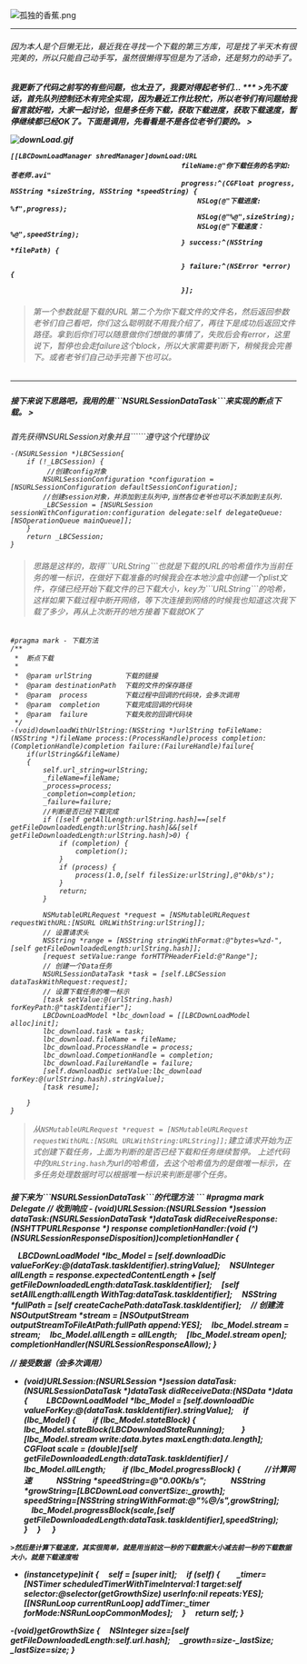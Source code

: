 ![孤独的香蕉.png](http://upload-images.jianshu.io/upload_images/2055592-2195e3e75cdebe08.png?imageMogr2/auto-orient/strip%7CimageView2/2/w/1240)
***
<h6>因为本人是个巨懒无比，最近我在寻找一个下载的第三方库，可是找了半天木有很完美的，所以只能自己动手写，虽然很懒得写但是为了活命，还是努力的动手了。</h6>

<h5>我更新了代码之前写的有些问题，也太丑了，我要对得起老爷们...
***
>先不废话，首先队列控制还木有完全实现，因为最近工作比较忙，所以老爷们有问题给我留言就好啦，大家一起讨论，但是多任务下载，获取下载进度，获取下载速度，暂停继续都已经OK了。下面是调用，先看看是不是各位老爷们要的。
>



![downLoad.gif](http://upload-images.jianshu.io/upload_images/2055592-ae662c29910e1ea0.gif?imageMogr2/auto-orient/strip)
```
[[LBCDownLoadManager shredManager]downLoad:URL
                                          fileName:@"你下载任务的名字如:苍老师.avi"
                                          progress:^(CGFloat progress, NSString *sizeString, NSString *speedString) {
                                              NSLog(@"下载进度: %f",progress);
                                              NSLog(@"%@",sizeString);
                                              NSLog(@"下载速度： %@",speedString);
                                          } success:^(NSString *filePath) {
                                              
                                          } failure:^(NSError *error) {
                                              
                                          }];
```

><h6>第一个参数就是下载的URL 第二个为你下载文件的文件名，然后返回参数老爷们自己看吧，你们这么聪明就不用我介绍了，再往下是成功后返回文件路径。拿到后你们可以随意做你们想做的事情了，失败后会有error，这里说下，暂停也会走failure这个block，所以大家需要判断下，稍候我会完善下。或者老爷们自己动手完善下也可以。

***
<h5>接下来说下思路吧，我用的是```NSURLSessionDataTask```来实现的断点下载。
><h6>首先获得NSURLSession对象并且```<NSURLSessionTaskDelegate>```遵守这个代理协议

``` 
-(NSURLSession *)LBCSession{
    if (!_LBCSession) {
         //创建config对象
        NSURLSessionConfiguration *configuration = [NSURLSessionConfiguration defaultSessionConfiguration];
        //创建session对象，并添加到主队列中,当然各位老爷也可以不添加到主队列.
        _LBCSession = [NSURLSession sessionWithConfiguration:configuration delegate:self delegateQueue:[NSOperationQueue mainQueue]];
    }
    return _LBCSession;
}
```

><h6>思路是这样的，取得```URLString```也就是下载的URL的哈希值作为当前任务的唯一标识，在做好下载准备的时候我会在本地沙盒中创建一个plist文件，存储已经开始下载文件的已下载大小，key为```URLString```的哈希，这样如果下载过程中断开网络，等下次连接到网络的时候我也知道这次我下载了多少，再从上次断开的地方接着下载就OK了


```
#pragma mark - 下载方法
/**
 *  断点下载
 *
 *  @param urlString        下载的链接
 *  @param destinationPath  下载的文件的保存路径
 *  @param  process         下载过程中回调的代码块，会多次调用
 *  @param  completion      下载完成回调的代码块
 *  @param  failure         下载失败的回调代码块
 */
-(void)downloadWithUrlString:(NSString *)urlString toFileName:(NSString *)fileName process:(ProcessHandle)process completion:(CompletionHandle)completion failure:(FailureHandle)failure{
    if(urlString&&fileName)
    {
        self.url_string=urlString;
        _fileName=fileName;
        _process=process;
        _completion=completion;
        _failure=failure;
        //判断是否已经下载完成
        if ([self getAllLength:urlString.hash]==[self getFileDownloadedLength:urlString.hash]&&[self getFileDownloadedLength:urlString.hash]>0) {
            if (completion) {
                completion();
            }
            if (process) {
                process(1.0,[self filesSize:urlString],@"0kb/s");
            }
            return;
        }
        
        NSMutableURLRequest *request = [NSMutableURLRequest requestWithURL:[NSURL URLWithString:urlString]];
        // 设置请求头
        NSString *range = [NSString stringWithFormat:@"bytes=%zd-", [self getFileDownloadedLength:urlString.hash]];
        [request setValue:range forHTTPHeaderField:@"Range"];
        // 创建一个Data任务
        NSURLSessionDataTask *task = [self.LBCSession dataTaskWithRequest:request];
        // 设置下载任务的唯一标示
        [task setValue:@(urlString.hash) forKeyPath:@"taskIdentifier"];
        LBCDownLoadModel *lbc_download = [[LBCDownLoadModel alloc]init];
        lbc_download.task = task;
        lbc_download.fileName = fileName;
        lbc_download.ProcessHandle = process;
        lbc_download.CompetionHandle = completion;
        lbc_download.FailureHandle = failure;
        [self.downloadDic setValue:lbc_download forKey:@(urlString.hash).stringValue];
        [task resume];
        
    }
}
```
>从```NSMutableURLRequest *request = [NSMutableURLRequest requestWithURL:[NSURL URLWithString:URLString]];```建立请求开始为正式创建下载任务，上面为判断的是否已经下载和任务继续暂停。
上述代码中的```URLString.hash```为url的哈希值，去这个哈希值为的是做唯一标示，在多任务处理数据时可以根据唯一标识来判断是哪个任务。

<h5>接下来为```NSURLSessionDataTask```的代理方法
```
#pragma mark Delegate
// 收到响应
- (void)URLSession:(NSURLSession *)session dataTask:(NSURLSessionDataTask *)dataTask didReceiveResponse:(NSHTTPURLResponse *)
response completionHandler:(void (^)(NSURLSessionResponseDisposition))completionHandler {

    LBCDownLoadModel *lbc_Model = [self.downloadDic valueForKey:@(dataTask.taskIdentifier).stringValue];
    NSUInteger allLength = response.expectedContentLength + [self getFileDownloadedLength:dataTask.taskIdentifier];
    [self setAllLength:allLength WithTag:dataTask.taskIdentifier];
    NSString *fullPath = [self createCachePath:dataTask.taskIdentifier];
    // 创建流
    NSOutputStream *stream = [NSOutputStream outputStreamToFileAtPath:fullPath append:YES];
    lbc_Model.stream = stream;
    lbc_Model.allLength = allLength;
    [lbc_Model.stream open];
    completionHandler(NSURLSessionResponseAllow);
}

// 接受数据（会多次调用）
- (void)URLSession:(NSURLSession *)session dataTask:(NSURLSessionDataTask *)dataTask didReceiveData:(NSData *)data {
    
    LBCDownLoadModel *lbc_Model = [self.downloadDic valueForKey:@(dataTask.taskIdentifier).stringValue];
    if (lbc_Model) {
        if (lbc_Model.stateBlock) {
            lbc_Model.stateBlock(LBCDownloadStateRunning);
        }
        [lbc_Model.stream write:data.bytes maxLength:data.length];
        CGFloat scale = (double)[self getFileDownloadedLength:dataTask.taskIdentifier] / lbc_Model.allLength;
        if (lbc_Model.progressBlock) {
            //计算网速
            NSString *speedString=@"0.00Kb/s";
            NSString *growString=[LBCDownLoad convertSize:_growth];
            speedString=[NSString stringWithFormat:@"%@/s",growString];
            lbc_Model.progressBlock(scale,[self getFileDownloadedLength:dataTask.taskIdentifier],speedString);
        }
    }
    
}
```
>然后是计算下载速度，其实很简单，就是用当前这一秒的下载数据大小减去前一秒的下载数据大小，就是下载速度啦

```
- (instancetype)init
{
    self = [super init];
    if (self) {
        _timer=[NSTimer scheduledTimerWithTimeInterval:1 target:self selector:@selector(getGrowthSize) userInfo:nil repeats:YES];
        [[NSRunLoop currentRunLoop] addTimer:_timer forMode:NSRunLoopCommonModes];
    }
    return self;
}

-(void)getGrowthSize
{
    NSInteger size=[self getFileDownloadedLength:self.url.hash];
    _growth=size-_lastSize;
    _lastSize=size;
}
```